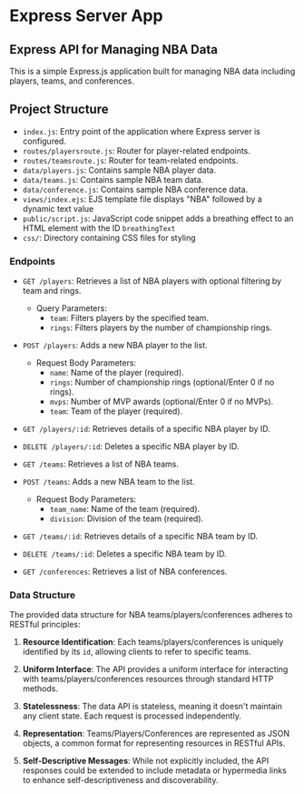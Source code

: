 # Express Server App

## Express API for Managing NBA Data

This is a simple Express.js application built for managing NBA data including players, teams, and conferences.

## Project Structure

- `index.js`: Entry point of the application where Express server is configured.
- `routes/playersroute.js`: Router for player-related endpoints.
- `routes/teamsroute.js`: Router for team-related endpoints.
- `data/players.js`: Contains sample NBA player data.
- `data/teams.js`: Contains sample NBA team data.
- `data/conference.js`: Contains sample NBA conference data.
- `views/index.ejs`: EJS template file displays "NBA" followed by a dynamic text value
- `public/script.js`: JavaScript code snippet adds a breathing effect to an HTML element with the ID `breathingText`
- `css/`: Directory containing CSS files for styling

### Endpoints

- `GET /players`: Retrieves a list of NBA players with optional filtering by team and rings.
  - Query Parameters:
    - `team`: Filters players by the specified team.
    - `rings`: Filters players by the number of championship rings.
- `POST /players`: Adds a new NBA player to the list.
  - Request Body Parameters:
    - `name`: Name of the player (required).
    - `rings`: Number of championship rings (optional/Enter 0 if no rings).
    - `mvps`: Number of MVP awards (optional/Enter 0 if no MVPs).
    - `team`: Team of the player (required).
- `GET /players/:id`: Retrieves details of a specific NBA player by ID.
- `DELETE /players/:id`: Deletes a specific NBA player by ID.

- `GET /teams`: Retrieves a list of NBA teams.
- `POST /teams`: Adds a new NBA team to the list.
  - Request Body Parameters:
    - `team_name`: Name of the team (required).
    - `division`: Division of the team (required).
- `GET /teams/:id`: Retrieves details of a specific NBA team by ID.
- `DELETE /teams/:id`: Deletes a specific NBA team by ID.

- `GET /conferences`: Retrieves a list of NBA conferences.

### Data Structure

The provided data structure for NBA teams/players/conferences adheres to RESTful principles:

1. **Resource Identification**: Each teams/players/conferences is uniquely identified by its `id`, allowing clients to refer to specific teams.

2. **Uniform Interface**: The API provides a uniform interface for interacting with teams/players/conferences resources through standard HTTP methods.

3. **Statelessness**: The data API is stateless, meaning it doesn't maintain any client state. Each request is processed independently.

4. **Representation**: Teams/Players/Conferences are represented as JSON objects, a common format for representing resources in RESTful APIs.

5. **Self-Descriptive Messages**: While not explicitly included, the API responses could be extended to include metadata or hypermedia links to enhance self-descriptiveness and discoverability.
